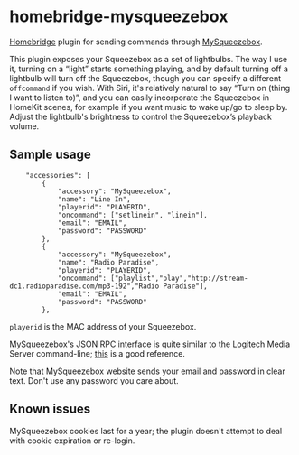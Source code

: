 # homebridge-mysqueezebox
[Homebridge](https://github.com/nfarina/homebridge) plugin for sending commands through [MySqueezebox](http://mysqueezebox.com/).

This plugin exposes your Squeezebox as a set of lightbulbs.  The way I use it, turning on a “light” starts something playing, and by default turning off a lightbulb will turn off the Squeezebox, though you can specify a different `offcommand` if you wish.  With Siri, it's relatively natural to say “Turn on (thing I want to listen to)”, and you can easily incorporate the Squeezebox in HomeKit scenes, for example if you want music to wake up/go to sleep by.  Adjust the lightbulb's brightness to control the Squeezebox’s playback volume.

## Sample usage
```
    "accessories": [
        {
            "accessory": "MySqueezebox",
            "name": "Line In",
            "playerid": "PLAYERID",
            "oncommand": ["setlinein", "linein"],
            "email": "EMAIL",
            "password": "PASSWORD"
        },
        {
            "accessory": "MySqueezebox",
            "name": "Radio Paradise",
            "playerid": "PLAYERID",
            "oncommand": ["playlist","play","http://stream-dc1.radioparadise.com/mp3-192","Radio Paradise"],
            "email": "EMAIL",
            "password": "PASSWORD"
        },
```

`playerid` is the MAC address of your Squeezebox.

MySqueezebox's JSON RPC interface is quite similar to the Logitech Media Server command-line; [this](http://htmlpreview.github.io/?https://github.com/Logitech/slimserver/blob/public/7.7/HTML/EN/html/docs/cli-api.html#Supported%20Commands) is a good reference.

Note that MySqueezebox website sends your email and password in clear text.  Don't use any password you care about.

## Known issues
MySqueezebox cookies last for a year; the plugin doesn't attempt to deal with cookie expiration or re-login.
